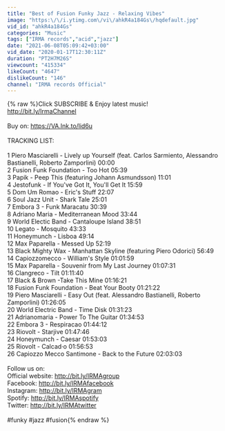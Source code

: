 ```yaml
---
title: "Best of Fusion Funky Jazz - Relaxing Vibes"
image: "https:\/\/i.ytimg.com\/vi\/ahkR4a184Gs\/hqdefault.jpg"
vid_id: "ahkR4a184Gs"
categories: "Music"
tags: ["IRMA records","acid","jazz"]
date: "2021-06-08T05:09:42+03:00"
vid_date: "2020-01-17T12:30:11Z"
duration: "PT2H7M26S"
viewcount: "415334"
likeCount: "4647"
dislikeCount: "146"
channel: "IRMA records Official"
---
```

{% raw %}Click SUBSCRIBE &amp; Enjoy latest music!<br /><a rel="nofollow" target="blank" href="http://bit.ly/IrmaChannel">http://bit.ly/IrmaChannel</a><br /><br />Buy on:  <a rel="nofollow" target="blank" href="https://VA.lnk.to/lid6u">https://VA.lnk.to/lid6u</a><br /><br />TRACKING LIST:<br /><br />1 Piero Masciarelli - Lively up Yourself (feat. Carlos Sarmiento, Alessandro Bastianelli, Roberto Zamporlini) 00:00<br />2 Fusion Funk Foundation - Too Hot 05:39<br />3 Papik - Peep This (featuring Johann Asmundsson) 11:01 <br />4 Jestofunk - If You've Got It, You'll Get It 15:59<br />5 Dom Um Romao - Eric's Stuff 22:07<br />6 Soul Jazz Unit - Shark Tale 25:01<br />7 Embora 3 - Funk Maracatu  30:39<br />8 Adriano Maria - Mediterranean Mood 33:44 <br />9 World Electic Band - Cantaloupe Island 38:51<br />10 Legato - Mosquito 43:33<br />11 Honeymunch - Lisboa 49:14<br />12 Max Paparella - Messed Up 52:19<br />13 Black Mighty Wax - Manhattan Skyline (featuring Piero Odorici) 56:49<br />14 Capiozzomecco - William's Style 01:01:59<br />15 Max Paparella - Souvenir from My Last Journey 01:07:31 <br />16 Clangreco - Tilt 01:11:40<br />17 Black &amp; Brown -Take This Mine 01:16:21<br />18 Fusion Funk Foundation - Beat Your Booty 01:21:22 <br />19 Piero Masciarelli - Easy Out (feat. Alessandro Bastianelli, Roberto Zamporlini) 01:26:05<br />20 World Electric Band - Time Disk 01:31:23<br />21 Adrianomaria - Power To The Guitar 01:34:53<br />22 Embora 3 - Respiracao 01:44:12<br />23 Riovolt - Starjive 01:47:46<br />24 Honeymunch - Caesar 01:53:03<br />25 Riovolt - Calcad·o 01:56:53 <br />26 Capiozzo Mecco Santimone - Back to the Future 02:03:03<br /><br />Follow us on:<br />Official website: <a rel="nofollow" target="blank" href="http://bit.ly/IRMAgroup">http://bit.ly/IRMAgroup</a><br />Facebook: <a rel="nofollow" target="blank" href="http://bit.ly/IRMAfacebook">http://bit.ly/IRMAfacebook</a><br />Instagram: <a rel="nofollow" target="blank" href="http://bit.ly/IRMAgram">http://bit.ly/IRMAgram</a><br />Spotify: <a rel="nofollow" target="blank" href="http://bit.ly/IRMAspotify">http://bit.ly/IRMAspotify</a><br />Twitter: <a rel="nofollow" target="blank" href="http://bit.ly/IRMAtwitter">http://bit.ly/IRMAtwitter</a><br /><br />#funky #jazz #fusion{% endraw %}
